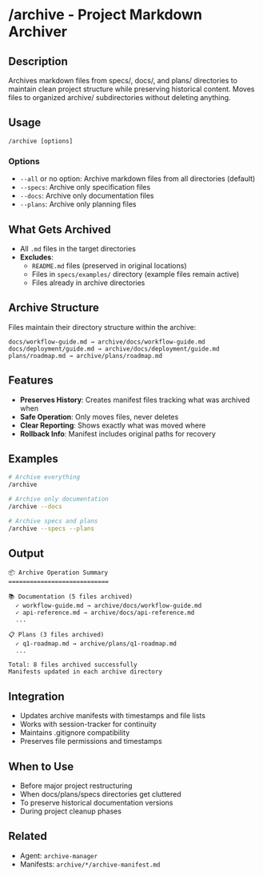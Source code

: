 # /archive - Project Markdown Archiver

## Description
Archives markdown files from specs/, docs/, and plans/ directories to maintain clean project structure while preserving historical content. Moves files to organized archive/ subdirectories without deleting anything.

## Usage
```
/archive [options]
```

### Options
- `--all` or no option: Archive markdown files from all directories (default)
- `--specs`: Archive only specification files
- `--docs`: Archive only documentation files  
- `--plans`: Archive only planning files

## What Gets Archived
- All `.md` files in the target directories
- **Excludes**: 
  - `README.md` files (preserved in original locations)
  - Files in `specs/examples/` directory (example files remain active)
  - Files already in archive directories

## Archive Structure
Files maintain their directory structure within the archive:
```
docs/workflow-guide.md → archive/docs/workflow-guide.md
docs/deployment/guide.md → archive/docs/deployment/guide.md
plans/roadmap.md → archive/plans/roadmap.md
```

## Features
- **Preserves History**: Creates manifest files tracking what was archived when
- **Safe Operation**: Only moves files, never deletes
- **Clear Reporting**: Shows exactly what was moved where
- **Rollback Info**: Manifest includes original paths for recovery

## Examples
```bash
# Archive everything
/archive

# Archive only documentation
/archive --docs

# Archive specs and plans
/archive --specs --plans
```

## Output
```
📦 Archive Operation Summary
============================

📚 Documentation (5 files archived)
  ✓ workflow-guide.md → archive/docs/workflow-guide.md
  ✓ api-reference.md → archive/docs/api-reference.md
  ...

📋 Plans (3 files archived)
  ✓ q1-roadmap.md → archive/plans/q1-roadmap.md
  ...

Total: 8 files archived successfully
Manifests updated in each archive directory
```

## Integration
- Updates archive manifests with timestamps and file lists
- Works with session-tracker for continuity
- Maintains .gitignore compatibility
- Preserves file permissions and timestamps

## When to Use
- Before major project restructuring
- When docs/plans/specs directories get cluttered
- To preserve historical documentation versions
- During project cleanup phases

## Related
- Agent: `archive-manager`
- Manifests: `archive/*/archive-manifest.md`